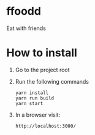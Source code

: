 ffoodd
======

Eat with friends


How to install
==============

1. Go to the project root
2. Run the following commands

    ```
    yarn install
    yarn run build
    yarn start
    ```
3. In a browser visit:

    ```
    http://localhost:3000/
    ```
